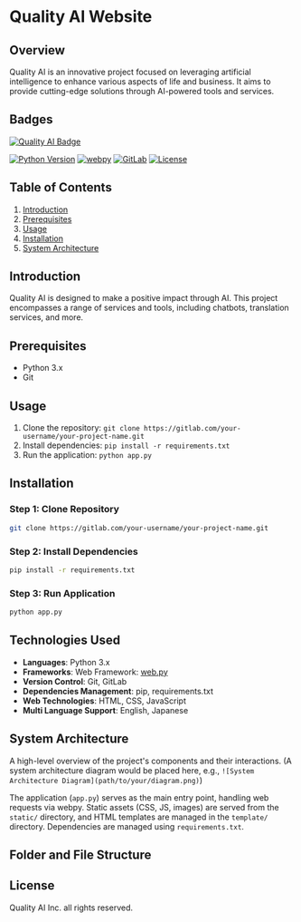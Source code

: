 # Quality AI Website
## Overview
Quality AI is an innovative project focused on leveraging artificial intelligence to enhance various aspects of life and business. It aims to provide cutting-edge solutions through AI-powered tools and services.

## Badges
[![Quality AI Badge](https://img.shields.io/badge/Quality%20AI-Project-blue)](https://qualityai.com)

[![Python Version](https://img.shields.io/badge/Python-3.x-blue)](https://www.python.org/)
[![webpy](https://img.shields.io/badge/web.py-0.62.0-blue)](https://webpy.org/)
[![GitLab](https://img.shields.io/badge/GitLab-Repository-orange)](https://gitlab.com/your-username/your-project-name)
[![License](https://img.shields.io/badge/License-Quality%20AI-blue)](https://qualityai.jp/license)



## Table of Contents
1. [Introduction](#introduction)
2. [Prerequisites](#prerequisites)
3. [Usage](#usage)
4. [Installation](#installation)
5. [System Architecture](#system-architecture)

## Introduction
Quality AI is designed to make a positive impact through AI. This project encompasses a range of services and tools, including chatbots, translation services, and more.

## Prerequisites
- Python 3.x
- Git

## Usage
1. Clone the repository: `git clone https://gitlab.com/your-username/your-project-name.git`
2. Install dependencies: `pip install -r requirements.txt`
3. Run the application: `python app.py`

## Installation
### Step 1: Clone Repository
```bash
git clone https://gitlab.com/your-username/your-project-name.git
```
### Step 2: Install Dependencies
```bash
pip install -r requirements.txt
```
### Step 3: Run Application
```bash
python app.py
```

## Technologies Used
- **Languages**: Python 3.x
- **Frameworks**: Web Framework: [web.py](https://webpy.org/)
- **Version Control**: Git, GitLab
- **Dependencies Management**: pip, requirements.txt
- **Web Technologies**: HTML, CSS, JavaScript
- **Multi Language Support**: English, Japanese

## System Architecture
A high-level overview of the project's components and their interactions.
(A system architecture diagram would be placed here, e.g., `![System Architecture Diagram](path/to/your/diagram.png)`)

The application (`app.py`) serves as the main entry point, handling web requests via webpy. Static assets (CSS, JS, images) are served from the `static/` directory, and HTML templates are managed in the `template/` directory. Dependencies are managed using `requirements.txt`.

## Folder and File Structure


## License
Quality AI Inc. all rights reserved.